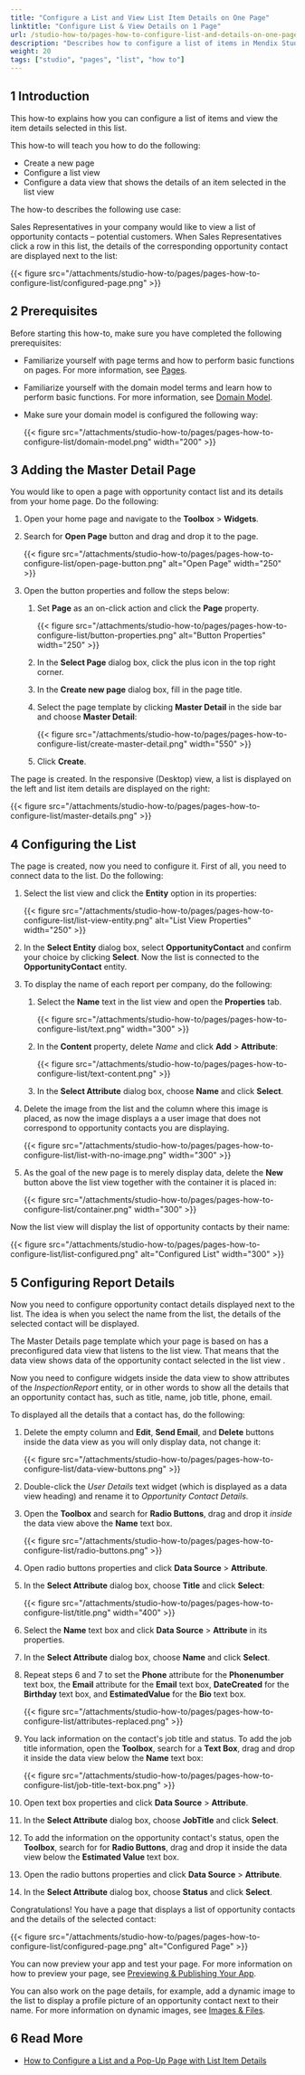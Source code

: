 ```yaml
---
title: "Configure a List and View List Item Details on One Page"
linktitle: "Configure List & View Details on 1 Page"
url: /studio-how-to/pages-how-to-configure-list-and-details-on-one-page/
description: "Describes how to configure a list of items in Mendix Studio."
weight: 20
tags: ["studio", "pages", "list", "how to"]
---
```


## 1 Introduction 

This how-to explains how you can configure a list of items and view the item details selected in this list. 

This how-to will teach you how to do the following:

* Create a new page
* Configure a list view
* Configure a data view that shows the details of an item selected in the list view

The how-to describes the following use case: 

Sales Representatives in your company would like to view a list of opportunity contacts – potential customers. When Sales Representatives click a row in this list, the details of the corresponding opportunity contact are displayed next to the list:

{{< figure src="/attachments/studio-how-to/pages/pages-how-to-configure-list/configured-page.png" >}}

## 2 Prerequisites

Before starting this how-to, make sure you have completed the following prerequisites:

* Familiarize yourself with page terms and how to perform basic functions on pages. For more information, see [Pages](/studio/page-editor/). 
* Familiarize yourself with the domain model terms and learn how to perform basic functions. For more information, see [Domain Model](/studio/domain-models/).
* Make sure your domain model is configured the following way:

    {{< figure src="/attachments/studio-how-to/pages/pages-how-to-configure-list/domain-model.png"   width="200"  >}} 

## 3 Adding the Master Detail Page

You would like to open a page with opportunity contact list and its details from your home page. Do the following:

1. Open your home page and navigate to the **Toolbox** > **Widgets**.
2. Search for **Open Page** button and drag and drop it to the page.

    {{< figure src="/attachments/studio-how-to/pages/pages-how-to-configure-list/open-page-button.png" alt="Open Page"   width="250"  >}}

3. Open the button properties and follow the steps below:

    1. Set **Page** as an on-click action and click the **Page** property.

        {{< figure src="/attachments/studio-how-to/pages/pages-how-to-configure-list/button-properties.png" alt="Button Properties"   width="250"  >}}

    2. In the **Select Page** dialog box, click the plus icon in the top right corner.
    3. In the **Create new page** dialog box, fill in the page title. 
    4. Select the page template by clicking **Master Detail** in the side bar and choose **Master Detail**:

        {{< figure src="/attachments/studio-how-to/pages/pages-how-to-configure-list/create-master-detail.png"   width="550"  >}}

    5. Click **Create**.

The page is created. In the responsive (Desktop) view, a list is displayed on the left and list item details are displayed on the right:

{{< figure src="/attachments/studio-how-to/pages/pages-how-to-configure-list/master-details.png" >}} 

## 4 Configuring the List

The page is created, now you need to configure it. First of all, you need to connect data to the list. Do the following:

1. Select the list view and click the **Entity** option in its properties:

    {{< figure src="/attachments/studio-how-to/pages/pages-how-to-configure-list/list-view-entity.png" alt="List View Properties"   width="250"  >}}

2. In the **Select Entity** dialog box, select **OpportunityContact** and confirm your choice by clicking **Select**. Now the list is connected to the **OpportunityContact** entity. 
3. To display the name of each report per company, do the following:

    1. Select the **Name** text in the list view and open the **Properties** tab.

        {{< figure src="/attachments/studio-how-to/pages/pages-how-to-configure-list/text.png"   width="300"  >}}

    2. In the **Content** property, delete *Name* and click **Add** > **Attribute**:

        {{< figure src="/attachments/studio-how-to/pages/pages-how-to-configure-list/text-content.png" >}}

    3. In the **Select Attribute** dialog box, choose **Name** and click **Select**. 

4. Delete the image from the list and the column where this image is placed, as now the image displays a a user image that does not correspond to opportunity contacts you are displaying.

    {{< figure src="/attachments/studio-how-to/pages/pages-how-to-configure-list/list-with-no-image.png"   width="300"  >}}

5. As the goal of the new page is to merely display data, delete the **New** button above the list view together with the container it is placed in:

    {{< figure src="/attachments/studio-how-to/pages/pages-how-to-configure-list/container.png"   width="300"  >}}

Now the list view will display the list of opportunity contacts by their name:

{{< figure src="/attachments/studio-how-to/pages/pages-how-to-configure-list/list-configured.png" alt="Configured List"   width="300"  >}} 

## 5 Configuring Report Details

Now you need to configure opportunity contact details displayed next to the list. The idea is when you select the name from the list, the details of the selected contact will be displayed. 

The Master Details page template which your page is based on has a preconfigured data view that listens to the list view. That means that the data view shows data of the opportunity contact selected in the list view . 

Now you need to configure widgets inside the data view to show attributes of the *InspectionReport* entity, or in other words to show all the details that an opportunity contact has, such as title, name, job title, phone, email. 

To displayed all the details that a contact has, do the following:

1. Delete the empty column and **Edit**, **Send Email**, and **Delete** buttons inside the data view as you will only display data, not change it:

    {{< figure src="/attachments/studio-how-to/pages/pages-how-to-configure-list/data-view-buttons.png" >}}

2. Double-click the *User Details* text widget (which is displayed as a data view heading) and rename it to *Opportunity Contact Details*. 
3. Open the **Toolbox** and search for **Radio Buttons**, drag and drop it *inside* the data view above the **Name** text box.

    {{< figure src="/attachments/studio-how-to/pages/pages-how-to-configure-list/radio-buttons.png" >}}

4. Open radio buttons properties and click **Data Source** > **Attribute**.
5. In the **Select Attribute** dialog box, choose **Title** and click **Select**:

    {{< figure src="/attachments/studio-how-to/pages/pages-how-to-configure-list/title.png"   width="400"  >}}

6. Select the **Name** text box and click **Data Source** > **Attribute** in its properties. 
7. In the **Select Attribute** dialog box, choose **Name** and click **Select**.
8. Repeat steps 6 and 7 to set the **Phone** attribute for the **Phonenumber** text box, the **Email** attribute for the **Email** text box, **DateCreated**  for the **Birthday** text box, and **EstimatedValue** for the **Bio** text box. 

    {{< figure src="/attachments/studio-how-to/pages/pages-how-to-configure-list/attributes-replaced.png" >}}

9. You lack information on the contact's job title and status. To add the job title information, open the **Toolbox**, search for a **Text Box**, drag and drop it inside the data view below the **Name** text box:

    {{< figure src="/attachments/studio-how-to/pages/pages-how-to-configure-list/job-title-text-box.png" >}}

10. Open text box properties and click **Data Source** > **Attribute**. 
11. In the **Select Attribute** dialog box, choose **JobTitle** and click **Select**.
12. To add the information on the opportunity contact's status, open the **Toolbox**, search for for **Radio Buttons**, drag and drop it inside the data view below the **Estimated Value** text box.
13. Open the radio buttons properties and click **Data Source** > **Attribute**.
14. In the **Select Attribute** dialog box, choose **Status** and click **Select**.

Congratulations! You have a page that displays a list of opportunity contacts and the details of the selected contact:

{{< figure src="/attachments/studio-how-to/pages/pages-how-to-configure-list/configured-page.png" alt="Configured Page" >}}

You can now preview your app and test your page. For more information on how to preview your page, see [Previewing & Publishing Your App](/studio/publishing-app/).

You can also work on the page details, for example, add a dynamic image to the list to display a profile picture of an opportunity contact next to their name. For more information on dynamic images, see [Images & Files](/studio/page-editor-widgets-images-and-files/).

## 6 Read More

* [How to Configure a List and a Pop-Up Page with List Item Details](/studio-how-to/pages-how-to-configure-list-and-pop-up-page/)
